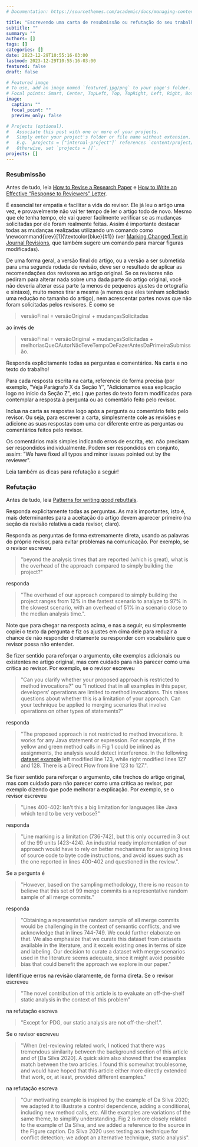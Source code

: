 ```yaml
---
# Documentation: https://sourcethemes.com/academic/docs/managing-content/

title: "Escrevendo uma carta de resubmissão ou refutação do seu trabalho"
subtitle: ""
summary: ""
authors: []
tags: []
categories: []
date: 2023-12-29T10:55:16-03:00
lastmod: 2023-12-29T10:55:16-03:00
featured: false
draft: false

# Featured image
# To use, add an image named `featured.jpg/png` to your page's folder.
# Focal points: Smart, Center, TopLeft, Top, TopRight, Left, Right, BottomLeft, Bottom, BottomRight.
image:
  caption: ""
  focal_point: ""
  preview_only: false

# Projects (optional).
#   Associate this post with one or more of your projects.
#   Simply enter your project's folder or file name without extension.
#   E.g. `projects = ["internal-project"]` references `content/project/deep-learning/index.md`.
#   Otherwise, set `projects = []`.
projects: []
---
```


### Resubmissão

Antes de tudo, leia [How to Revise a Research Paper](https://dl.acm.org/citation.cfm?id=2904683) e [How to Write an Effective “Response to Reviewers” Letter](http://cs.gmu.edu/~offutt/stvr/26-3-May2016.html). 

É essencial ter empatia e facilitar a vida do revisor. Ele já leu o artigo uma vez, e provavelmente não vai ter tempo de ler o artigo todo de novo. Mesmo que ele tenha tempo, ele vai querer facilmente verificar se as mudanças solicitadas por ele foram realmente feitas. Assim é importante destacar todas as mudanças realizadas utilizando um comando como \newcommand{\rev}[1]{\textcolor{blue}{#1}} (ver [Marking Changed Text in Journal Revisions](https://medium.com/@xLeitix/marking-changed-text-in-journal-revisions-8583136a4738), que também sugere um comando para marcar figuras modificadas).

De uma forma geral, a versão final do artigo, ou a versão a ser submetida para uma segunda rodada de revisão, deve ser o resultado de aplicar as recomendações dos revisores ao artigo original. Se os revisores não pediram para alterar nada sobre uma dada parte do artigo original, você não deveria alterar essa parte (a menos de pequenos ajustes de ortografia e sintaxe), muito menos tirar a mesma (a menos que eles tenham solicitado uma redução no tamanho do artigo), nem acrescentar partes novas que não foram solicitadas pelos revisores. É como se 

> versãoFinal = versãoOriginal + mudançasSolicitadas 

ao invés de 

> versãoFinal = versãoOriginal + mudançasSolicitadas + melhoriasQueOAutorNãoTeveTempoDeFazerAntesDaPrimeiraSubmissão.

Responda explicitamente todas as perguntas e comentários. Na carta e no texto do trabalho! 

Para cada resposta escrita na carta, referencie de forma precisa (por exemplo, "Veja Parágrafo X da Seção Y", "Adicionamos essa explicação logo no início da Seção Z", etc.) que partes do texto foram modificadas para contemplar a resposta à pergunta ou ao comentário feito pelo revisor. 

Inclua na carta as respostas logo após a pergunta ou comentário feito pelo revisor. Ou seja, para escrever a carta, simplesmente cole as revisões e adicione as suas respostas com uma cor diferente entre as perguntas ou comentários feitos pelo revisor.

Os comentários mais simples indicando erros de escrita, etc. não precisam ser respondidos individualmente. Podem ser respondidos em conjunto, assim: "We have fixed all typos and minor issues pointed out by the reviewer".

Leia também as dicas para refutação a seguir!

### Refutação

Antes de tudo, leia [Patterns for writing good rebuttals](https://andreas-zeller.info/2012/10/01/patterns-for-writing-good-rebuttals.html).

Responda explicitamente todas as perguntas. As mais importantes, isto é, mais determinantes para a aceitação do artigo devem aparecer primeiro (na seção da revisão relativa a cada revisor, claro).

Responda as perguntas de forma extremamente direta, usando as palavras do próprio revisor, para evitar problemas na comunicação. Por exemplo, se o revisor escreveu 

> "beyond the analysis times that are reported (which is great), what is the overhead of the approach compared to simply building the project?" 

responda 

> "The overhead of our approach compared to simply building the project ranges from 12% in the fastest scenario to analyze to 97% in the slowest scenario, with an overhead of 51% in a scenario close to the median analysis time.". 

Note que para chegar na resposta acima, e nas a seguir, eu simplesmente copiei o texto da pergunta e fiz os ajustes em cima dele para reduzir a chance de não responder diretamente ou responder com vocabulário que o revisor possa não entender.  

Se fizer sentido para reforçar o argumento, cite exemplos adicionais ou existentes no artigo original, mas com cuidado para não parecer como uma crítica ao revisor. Por exemplo, se o revisor escreveu 

> "Can you clarify whether your proposed approach is restricted to method invocations?" ou "I noticed that in all examples in this paper, developers' operations are limited to method invocations. This raises questions about whether this is a limitation of your approach. Can your technique be applied to merging scenarios that involve operations on other types of statements?"

responda 

> "The proposed approach is not restricted to method invocations. It works for any Java statement or expression. For example, if the yellow and green method calls in Fig 1 could be inlined as assignments, the analysis would detect interference. In the following [dataset example](https://anonymous.4open.science/r/dataset-18C9/voldemort/b30fdfebe30c9b6e37b9fbc3fec0ff74cd19f997/source/voldemort/VoldemortClientShell/merge.java) left modified line 123, while right modified lines 127 and 128. There is a Direct Flow from line 123 to 127.".

Se fizer sentido para reforçar o argumento, cite trechos do artigo original, mas com cuidado para não parecer como uma crítica ao revisor, por exemplo dizendo que pode melhorar a explicação. Por exemplo, se o revisor escreveu 

> "Lines 400-402: Isn't this a big limitation for languages like Java which tend to be very verbose?"

responda

> "Line marking is a limitation (736-742), but this only occurred in 3 out of the 99 units (423-424). An industrial ready implementation of our approach would have to rely on better mechanisms for assigning lines of source code to byte code instructions, and avoid issues such as the one reported in lines 400-402 and questioned in the review.".

Se a pergunta é

> "However, based on the sampling methodology, there is no reason to believe that this set of 99 merge commits is a representative random sample of all merge commits."

responda 

> "Obtaining a representative random sample of all merge commits would be challenging in the context of semantic conflicts, and we acknowledge that in lines 744-749. We could further elaborate on that. We also emphasize that we curate this dataset from datasets available in the literature, and it excels existing ones in terms of size and labeling. Our decision to curate a dataset with merge scenarios used in the literature seems adequate, since it might avoid possible bias that could benefit the approach we explore in our paper."

Identifique erros na revisão claramente, de forma direta. Se o revisor escreveu

> "The novel contribution of this article is to evaluate an off-the-shelf static analysis in the context of this problem"

na refutação escreva

> "Except for PDG, our static analysis are not off-the-shelf.".

Se o revisor escreveu

> "When (re)-reviewing related work, I noticed that there was tremendous similarity between the background section of this article and of [Da Silva 2020]. A quick skim also showed that the examples match between the two articles. I found this somewhat troublesome, and would have hoped that this article either more directly extended that work, or, at least, provided different examples." 

na refutação escreva

> "Our motivating example is inspired by the example of Da Silva 2020; we adapted it to illustrate a control dependence, adding a conditional, including new method calls, etc. All the examples are variations of the same theme, to simplify understanding. Fig 2 is more closely related to the example of Da Silva, and we added a reference to the source in the Figure caption. Da Silva 2020 uses testing as a technique for conflict detection; we adopt an alternative technique, static analysis".